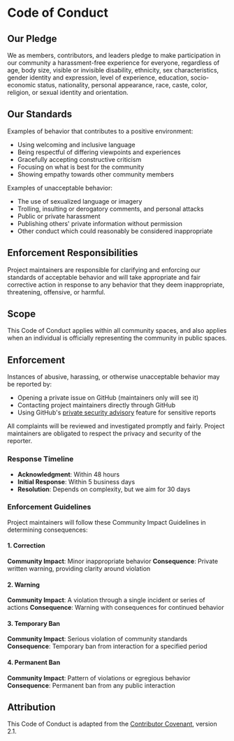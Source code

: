 # Code of Conduct

## Our Pledge

We as members, contributors, and leaders pledge to make participation in our community a harassment-free experience for everyone, regardless of age, body size, visible or invisible disability, ethnicity, sex characteristics, gender identity and expression, level of experience, education, socio-economic status, nationality, personal appearance, race, caste, color, religion, or sexual identity and orientation.

## Our Standards

Examples of behavior that contributes to a positive environment:

* Using welcoming and inclusive language
* Being respectful of differing viewpoints and experiences
* Gracefully accepting constructive criticism
* Focusing on what is best for the community
* Showing empathy towards other community members

Examples of unacceptable behavior:

* The use of sexualized language or imagery
* Trolling, insulting or derogatory comments, and personal attacks
* Public or private harassment
* Publishing others' private information without permission
* Other conduct which could reasonably be considered inappropriate

## Enforcement Responsibilities

Project maintainers are responsible for clarifying and enforcing our standards of acceptable behavior and will take appropriate and fair corrective action in response to any behavior that they deem inappropriate, threatening, offensive, or harmful.

## Scope

This Code of Conduct applies within all community spaces, and also applies when an individual is officially representing the community in public spaces.

## Enforcement

Instances of abusive, harassing, or otherwise unacceptable behavior may be reported by:

* Opening a private issue on GitHub (maintainers only will see it)
* Contacting project maintainers directly through GitHub
* Using GitHub's [private security advisory](https://github.com/nilukush/article_saver/security/advisories/new) feature for sensitive reports

All complaints will be reviewed and investigated promptly and fairly. Project maintainers are obligated to respect the privacy and security of the reporter.

### Response Timeline

* **Acknowledgment**: Within 48 hours
* **Initial Response**: Within 5 business days
* **Resolution**: Depends on complexity, but we aim for 30 days

### Enforcement Guidelines

Project maintainers will follow these Community Impact Guidelines in determining consequences:

#### 1. Correction
**Community Impact**: Minor inappropriate behavior
**Consequence**: Private written warning, providing clarity around violation

#### 2. Warning
**Community Impact**: A violation through a single incident or series of actions
**Consequence**: Warning with consequences for continued behavior

#### 3. Temporary Ban
**Community Impact**: Serious violation of community standards
**Consequence**: Temporary ban from interaction for a specified period

#### 4. Permanent Ban
**Community Impact**: Pattern of violations or egregious behavior
**Consequence**: Permanent ban from any public interaction

## Attribution

This Code of Conduct is adapted from the [Contributor Covenant](https://www.contributor-covenant.org/), version 2.1.